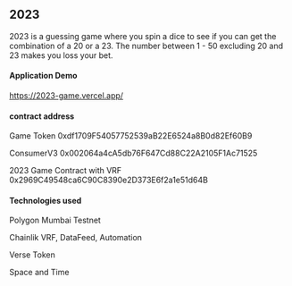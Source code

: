## 2023
2023 is a guessing game where you spin a dice to see if you can get the combination of a 20 or a 23. The number between 1 - 50 excluding 20 and 23 makes you loss your bet.

#### Application Demo
https://2023-game.vercel.app/

#### contract address
Game Token 0xdf1709F54057752539aB22E6524a8B0d82Ef60B9 

ConsumerV3 0x002064a4cA5db76F647Cd88C22A2105F1Ac71525 

2023 Game Contract with VRF 0x2969C49548ca6C90C8390e2D373E6f2a1e51d64B

#### Technologies used
Polygon Mumbai Testnet

Chainlik VRF, DataFeed, Automation

Verse Token

Space and Time

